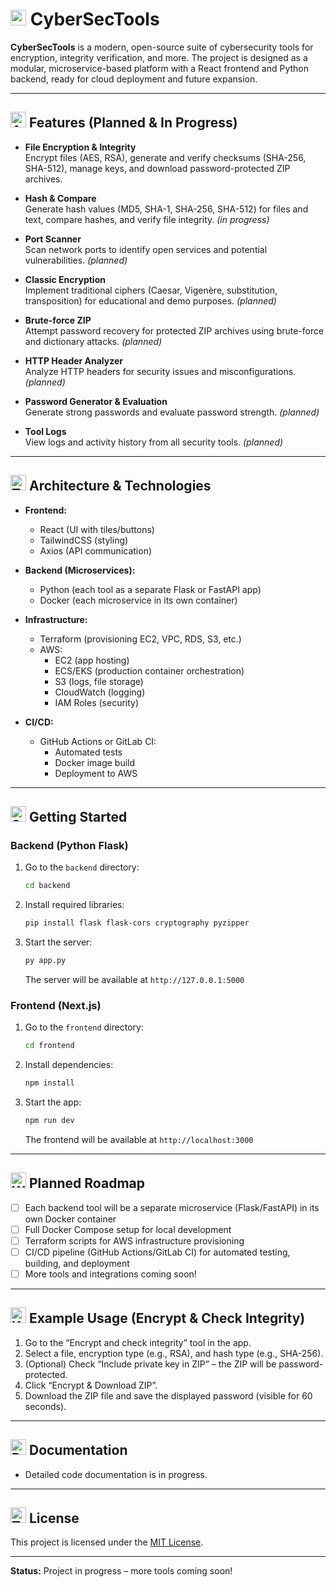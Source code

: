 # <img src="https://raw.githubusercontent.com/Tarikul-Islam-Anik/Animated-Fluent-Emojis/master/Emojis/Objects/Locked%20with%20Key.png" alt="Locked with Key" width="25" height="25" /> CyberSecTools

**CyberSecTools** is a modern, open-source suite of cybersecurity tools for encryption, integrity verification, and more. The project is designed as a modular, microservice-based platform with a React frontend and Python backend, ready for cloud deployment and future expansion.

---
## <img src="https://raw.githubusercontent.com/Tarikul-Islam-Anik/Animated-Fluent-Emojis/master/Emojis/Smilies/Alien%20Monster.png" alt="Alien Monster" width="25" height="25" /> Features (Planned & In Progress)

- **File Encryption & Integrity**  
  Encrypt files (AES, RSA), generate and verify checksums (SHA-256, SHA-512), manage keys, and download password-protected ZIP archives.

- **Hash & Compare**  
  Generate hash values (MD5, SHA-1, SHA-256, SHA-512) for files and text, compare hashes, and verify file integrity. *(in progress)*

- **Port Scanner**  
  Scan network ports to identify open services and potential vulnerabilities. *(planned)*

- **Classic Encryption**  
  Implement traditional ciphers (Caesar, Vigenère, substitution, transposition) for educational and demo purposes. *(planned)*

- **Brute-force ZIP**  
  Attempt password recovery for protected ZIP archives using brute-force and dictionary attacks. *(planned)*

- **HTTP Header Analyzer**  
  Analyze HTTP headers for security issues and misconfigurations. *(planned)*

- **Password Generator & Evaluation**  
  Generate strong passwords and evaluate password strength. *(planned)*

- **Tool Logs**  
  View logs and activity history from all security tools. *(planned)*

---

## <img src="https://raw.githubusercontent.com/Tarikul-Islam-Anik/Animated-Fluent-Emojis/master/Emojis/Objects/Triangular%20Ruler.png" alt="Triangular Ruler" width="25" height="25" /> Architecture & Technologies

- **Frontend:**  
  - React (UI with tiles/buttons)
  - TailwindCSS (styling)
  - Axios (API communication)

- **Backend (Microservices):**  
  - Python (each tool as a separate Flask or FastAPI app)
  - Docker (each microservice in its own container)

- **Infrastructure:**  
  - Terraform (provisioning EC2, VPC, RDS, S3, etc.)
  - AWS:  
    - EC2 (app hosting)
    - ECS/EKS (production container orchestration)
    - S3 (logs, file storage)
    - CloudWatch (logging)
    - IAM Roles (security)

- **CI/CD:**  
  - GitHub Actions or GitLab CI:  
    - Automated tests
    - Docker image build
    - Deployment to AWS
---

## <img src="https://raw.githubusercontent.com/Tarikul-Islam-Anik/Animated-Fluent-Emojis/master/Emojis/Travel%20and%20places/Shooting%20Star.png" alt="Shooting Star" width="25" height="25" /> Getting Started

### Backend (Python Flask)

1. Go to the `backend` directory:
   ```bash
   cd backend
   ```
2. Install required libraries:
   ```bash
   pip install flask flask-cors cryptography pyzipper
   ```
3. Start the server:
   ```bash
   py app.py
   ```
   The server will be available at `http://127.0.0.1:5000`

### Frontend (Next.js)

1. Go to the `frontend` directory:
   ```bash
   cd frontend
   ```
2. Install dependencies:
   ```bash
   npm install
   ```
3. Start the app:
   ```bash
   npm run dev
   ```
   The frontend will be available at `http://localhost:3000`

---

## <img src="https://raw.githubusercontent.com/Tarikul-Islam-Anik/Animated-Fluent-Emojis/master/Emojis/Travel%20and%20places/World%20Map.png" alt="World Map" width="25" height="25" /> Planned Roadmap

- [ ] Each backend tool will be a separate microservice (Flask/FastAPI) in its own Docker container
- [ ] Full Docker Compose setup for local development
- [ ] Terraform scripts for AWS infrastructure provisioning
- [ ] CI/CD pipeline (GitHub Actions/GitLab CI) for automated testing, building, and deployment
- [ ] More tools and integrations coming soon!

---

## <img src="https://raw.githubusercontent.com/Tarikul-Islam-Anik/Animated-Fluent-Emojis/master/Emojis/Objects/Keyboard.png" alt="Keyboard" width="25" height="25" /> Example Usage (Encrypt & Check Integrity)

1. Go to the “Encrypt and check integrity” tool in the app.
2. Select a file, encryption type (e.g., RSA), and hash type (e.g., SHA-256).
3. (Optional) Check “Include private key in ZIP” – the ZIP will be password-protected.
4. Click “Encrypt & Download ZIP”.
5. Download the ZIP file and save the displayed password (visible for 60 seconds).

---

## <img src="https://raw.githubusercontent.com/Tarikul-Islam-Anik/Animated-Fluent-Emojis/master/Emojis/Objects/Page%20with%20Curl.png" alt="Page with Curl" width="25" height="25" /> Documentation

- Detailed code documentation is in progress.

---

## <img src="https://raw.githubusercontent.com/Tarikul-Islam-Anik/Animated-Fluent-Emojis/master/Emojis/Symbols/Triangular%20Flag.png" alt="Triangular Flag" width="25" height="25" /> License
  
This project is licensed under the [MIT License](LICENSE).

---

**Status:** Project in progress – more tools coming soon!
